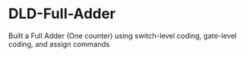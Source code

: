 # DLD-Full-Adder
Built a Full Adder (One counter) using switch-level coding, gate-level coding, and assign commands
